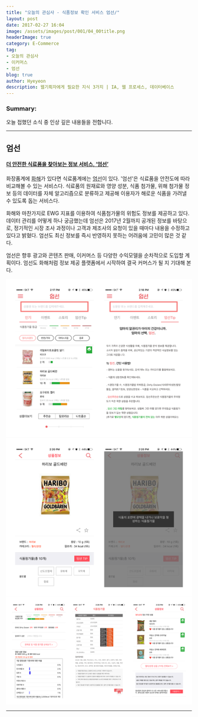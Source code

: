 ```yaml
---
title: "오늘의 관심사 - 식품정보 확인 서비스 엄선/"
layout: post
date: 2017-02-27 16:04
image: /assets/images/post/001/04_00title.png
headerImage: true
category: E-Commerce
tag:
- 오늘의 관심사
- 이커머스
- 엄선
blog: true
author: Hyeyeon
description: 웹기획자에게 필요한 지식 3가지 | IA, 웹 프로세스, 데이터베이스
---
```


### Summary:

오늘 접했던 소식 중 인상 깊은 내용들을 전합니다.

---

## 엄선

#### [더 안전한 식료품을 찾아보는 정보 서비스, ‘엄선’](http://besuccess.com/2017/02/%eb%8d%94-%ec%95%88%ec%a0%84%ed%95%9c-%ec%8b%9d%eb%a3%8c%ed%92%88%ec%9d%84-%ec%b0%be%ec%95%84%eb%b3%b4%eb%8a%94-%ec%a0%95%eb%b3%b4-%ec%84%9c%eb%b9%84%ec%8a%a4-%ec%97%84%ec%84%a0/)

화장품계에 [화해](https://appsto.re/kr/K4bc4.i)가 있다면 식료품계에는 [엄선](https://appsto.re/kr/VXXIhb.i)이 있다. '엄선'은 식료품을 안전도에 따라 비교해볼 수 있는 서비스다. 식료품의 원재료와 영양 성분, 식품 첨가물, 위해 첨가물 정보 등의 데이터를 자체 알고리즘으로 분류하고 제공해 이용자가 해로운 식품을 가려낼 수 있도록 돕는 서비스다.

화해와 마찬가지로 EWG 지표를 이용하여 식품첨가물의 위험도 정보를 제공하고 있다. 데이터 관리를 어떻게 하나 궁금했는데 엄선은 2017년 2월까지 공개된 정보를 바탕으로, 정기적인 시장 조사 과정이나 고객과 제조사의 요청이 있을 때마다 내용을 수정하고 있다고 밝혔다. 엄선도 최신 정보를 즉시 반영하지 못하는 어려움에 고민이 많은 것 같다.

엄선은 향후 광고와 콘텐츠 판매, 이커머스 등 다양한 수익모델을 순차적으로 도입할 계획이다. 엄선도 화해처럼 정보 제공 플랫폼에서 시작하여 결국 커머스가 될 지 기대해 본다.

![pic1](/assets/images/post/001/92_01.png)
![pic2](/assets/images/post/001/92_02.png)
![pic3](/assets/images/post/001/92_03.png)

---

